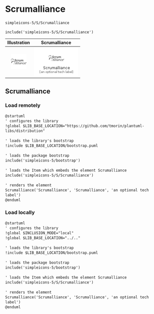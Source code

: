 # Scrumalliance


```text
simpleicons-5/S/Scrumalliance
```

```text
include('simpleicons-5/S/Scrumalliance')
```



| Illustration | Scrumalliance |
| :---: | :---: |
| ![illustration for Illustration](../../simpleicons-5/S/Scrumalliance.png) | ![illustration for Scrumalliance](../../simpleicons-5/S/Scrumalliance.Local.png) |




## Scrumalliance

### Load remotely
```plantuml
@startuml
' configures the library
!global $LIB_BASE_LOCATION="https://github.com/tmorin/plantuml-libs/distribution"

' loads the library's bootstrap
!include $LIB_BASE_LOCATION/bootstrap.puml

' loads the package bootstrap
include('simpleicons-5/bootstrap')

' loads the Item which embeds the element Scrumalliance
include('simpleicons-5/S/Scrumalliance')

' renders the element
Scrumalliance('Scrumalliance', 'Scrumalliance', 'an optional tech label')
@enduml
```

### Load locally
```plantuml
@startuml
' configures the library
!global $INCLUSION_MODE="local"
!global $LIB_BASE_LOCATION="../.."

' loads the library's bootstrap
!include $LIB_BASE_LOCATION/bootstrap.puml

' loads the package bootstrap
include('simpleicons-5/bootstrap')

' loads the Item which embeds the element Scrumalliance
include('simpleicons-5/S/Scrumalliance')

' renders the element
Scrumalliance('Scrumalliance', 'Scrumalliance', 'an optional tech label')
@enduml
```

